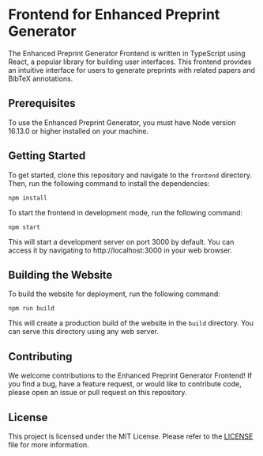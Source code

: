 # Frontend for Enhanced Preprint Generator

The Enhanced Preprint Generator Frontend is written in TypeScript using React, a popular library for building user interfaces. This frontend provides an intuitive interface for users to generate preprints with related papers and BibTeX annotations.

## Prerequisites

To use the Enhanced Preprint Generator, you must have Node version 16.13.0 or higher installed on your machine.

## Getting Started
To get started, clone this repository and navigate to the ``frontend`` directory. Then, run the following command to install the dependencies:

```
npm install
```

To start the frontend in development mode, run the following command:
```
npm start
```

This will start a development server on port 3000 by default. You can access it by navigating to http://localhost:3000 in your web browser.

## Building the Website
To build the website for deployment, run the following command:
```
npm run build
```
This will create a production build of the website in the ``build`` directory. You can serve this directory using any web server.

## Contributing
We welcome contributions to the Enhanced Preprint Generator Frontend! If you find a bug, have a feature request, or would like to contribute code, please open an issue or pull request on this repository.

## License
This project is licensed under the MIT License. Please refer to the [LICENSE](../COPYING) file for more information.
